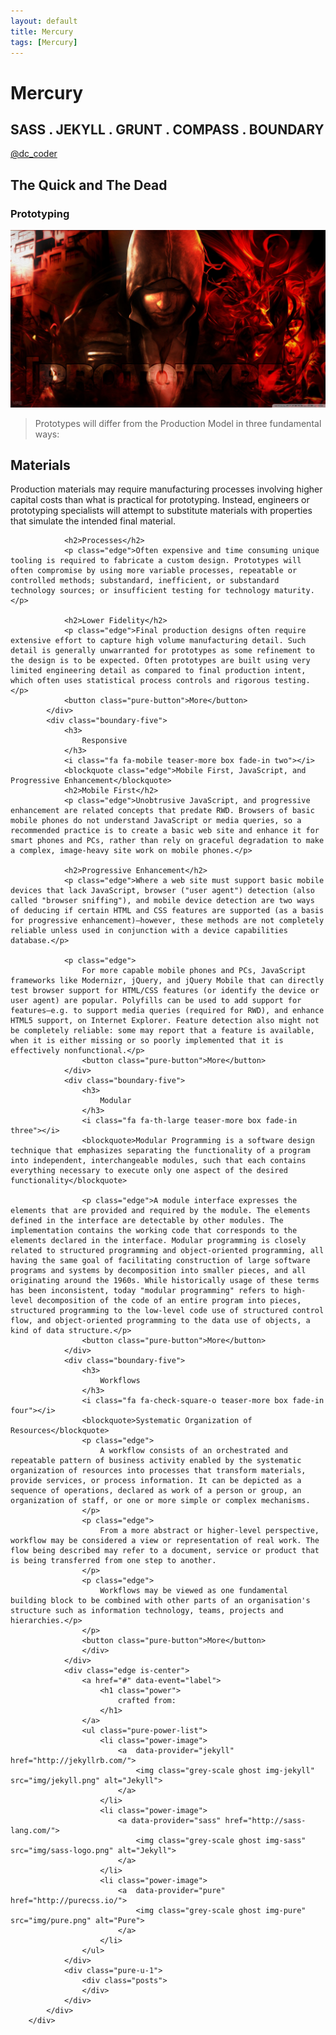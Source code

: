 ```yaml
---
layout: default
title: Mercury
tags: [Mercury]
---
```

<div class="splash-container splash-combo-respond">
    <div class="splash">
        <h1 class="splash-head fade-in page-hero">Mercury</h1>
        <h2 class="splash-subhead fade-in">
            SASS . JEKYLL . GRUNT . COMPASS . BOUNDARY
        </h2>
        <p>
            <a href="https://twitter.com/dc_coder" class="pure-button pure-button-primary" title="Follow Me on Twitter!">
                @dc_coder
                <i class="fa fa-twitter"></i>
            </a>
        </p>
    </div>
</div>
<div class="boundary is-center">
    <div class="content-wrapper">
        <h2 class="">
            The Quick and The Dead
        </h2>
        <div>
            <div class="boundary-five">
                <h3>
                    Prototyping
                </h3>
                <img class="bounding fade-in one" src="img/prototype.jpg">
                <blockquote class="edge">
                    Prototypes will differ from the Production Model in three fundamental ways:
                </blockquote>
                <h2>Materials</h2> 
                <p class="edge">Production materials may require manufacturing processes involving higher capital costs than what is practical for prototyping. Instead, engineers or prototyping specialists will attempt to substitute materials with properties that simulate the intended final material.</p>

                <h2>Processes</h2> 
                <p class="edge">Often expensive and time consuming unique tooling is required to fabricate a custom design. Prototypes will often compromise by using more variable processes, repeatable or controlled methods; substandard, inefficient, or substandard technology sources; or insufficient testing for technology maturity.</p>                  

                <h2>Lower Fidelity</h2> 
                <p class="edge">Final production designs often require extensive effort to capture high volume manufacturing detail. Such detail is generally unwarranted for prototypes as some refinement to the design is to be expected. Often prototypes are built using very limited engineering detail as compared to final production intent, which often uses statistical process controls and rigorous testing.</p>
                <button class="pure-button">More</button>
            </div>
            <div class="boundary-five">
                <h3>
                    Responsive
                </h3>
                <i class="fa fa-mobile teaser-more box fade-in two"></i>
                <blockquote class="edge">Mobile First, JavaScript, and Progressive Enhancement</blockquote>
                <h2>Mobile First</h2> 
                <p class="edge">Unobtrusive JavaScript, and progressive enhancement are related concepts that predate RWD. Browsers of basic mobile phones do not understand JavaScript or media queries, so a recommended practice is to create a basic web site and enhance it for smart phones and PCs, rather than rely on graceful degradation to make a complex, image-heavy site work on mobile phones.</p>

                <h2>Progressive Enhancement</h2>
                <p class="edge">Where a web site must support basic mobile devices that lack JavaScript, browser ("user agent") detection (also called "browser sniffing"), and mobile device detection are two ways of deducing if certain HTML and CSS features are supported (as a basis for progressive enhancement)—however, these methods are not completely reliable unless used in conjunction with a device capabilities database.</p>

                <p class="edge">
                    For more capable mobile phones and PCs, JavaScript frameworks like Modernizr, jQuery, and jQuery Mobile that can directly test browser support for HTML/CSS features (or identify the device or user agent) are popular. Polyfills can be used to add support for features—e.g. to support media queries (required for RWD), and enhance HTML5 support, on Internet Explorer. Feature detection also might not be completely reliable: some may report that a feature is available, when it is either missing or so poorly implemented that it is effectively nonfunctional.</p>
                    <button class="pure-button">More</button>
                </div>
                <div class="boundary-five">
                    <h3>
                        Modular
                    </h3>
                    <i class="fa fa-th-large teaser-more box fade-in three"></i>
                    <blockquote>Modular Programming is a software design technique that emphasizes separating the functionality of a program into independent, interchangeable modules, such that each contains everything necessary to execute only one aspect of the desired functionality</blockquote>

                    <p class="edge">A module interface expresses the elements that are provided and required by the module. The elements defined in the interface are detectable by other modules. The implementation contains the working code that corresponds to the elements declared in the interface. Modular programming is closely related to structured programming and object-oriented programming, all having the same goal of facilitating construction of large software programs and systems by decomposition into smaller pieces, and all originating around the 1960s. While historically usage of these terms has been inconsistent, today "modular programming" refers to high-level decomposition of the code of an entire program into pieces, structured programming to the low-level code use of structured control flow, and object-oriented programming to the data use of objects, a kind of data structure.</p>
                    <button class="pure-button">More</button>
                </div>
                <div class="boundary-five">
                    <h3>
                        Workflows
                    </h3>
                    <i class="fa fa-check-square-o teaser-more box fade-in four"></i>
                    <blockquote>Systematic Organization of Resources</blockquote>
                    <p class="edge">
                        A workflow consists of an orchestrated and repeatable pattern of business activity enabled by the systematic organization of resources into processes that transform materials, provide services, or process information. It can be depicted as a sequence of operations, declared as work of a person or group, an organization of staff, or one or more simple or complex mechanisms.
                    </p>
                    <p class="edge">
                        From a more abstract or higher-level perspective, workflow may be considered a view or representation of real work. The flow being described may refer to a document, service or product that is being transferred from one step to another.
                    </p>
                    <p class="edge">
                        Workflows may be viewed as one fundamental building block to be combined with other parts of an organisation's structure such as information technology, teams, projects and hierarchies.</p>
                    </p>
                    <button class="pure-button">More</button>
                    </div>
                </div>
                <div class="edge is-center">
                    <a href="#" data-event="label">
                        <h1 class="power">
                            crafted from:
                        </h1>
                    </a>
                    <ul class="pure-power-list">
                        <li class="power-image">
                            <a  data-provider="jekyll" href="http://jekyllrb.com/">
                                <img class="grey-scale ghost img-jekyll" src="img/jekyll.png" alt="Jekyll">
                            </a>
                        </li>
                        <li class="power-image">
                            <a data-provider="sass" href="http://sass-lang.com/">
                                <img class="grey-scale ghost img-sass" src="img/sass-logo.png" alt="Jekyll">
                            </a>
                        </li>
                        <li class="power-image">
                            <a  data-provider="pure" href="http://purecss.io/">
                                <img class="grey-scale ghost img-pure" src="img/pure.png" alt="Pure">
                            </a>
                        </li>
                    </ul>
                </div>
                <div class="pure-u-1">
                    <div class="posts">
                    </div>
                </div>
            </div>
        </div>
